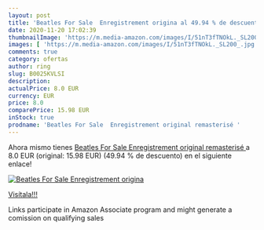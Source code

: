 ```yaml
---
layout: post
title: 'Beatles For Sale  Enregistrement origina al 49.94 % de descuento'
date: 2020-11-20 17:02:39
thumbnailImage: 'https://m.media-amazon.com/images/I/51nT3fTNOkL._SL200_.jpg'
images: [ 'https://m.media-amazon.com/images/I/51nT3fTNOkL._SL200_.jpg' ]
comments: true
category: ofertas
author: ring
slug: B0025KVLSI
description:
actualPrice: 8.0 EUR
currency: EUR
price: 8.0
comparePrice: 15.98 EUR
inStock: true
prodname: 'Beatles For Sale  Enregistrement original remasterisé '
---
```


Ahora mismo tienes [Beatles For Sale  Enregistrement original remasterisé ](https://www.amazon.fr/dp/B0025KVLSI/?tag=tolees0d-21) a 8.0 EUR (original: 15.98 EUR) (49.94 %  de descuento) en el siguiente enlace!

[![Beatles For Sale  Enregistrement origina](https://m.media-amazon.com/images/I/51nT3fTNOkL._SL200_.jpg)](https://www.amazon.fr/dp/B0025KVLSI/?tag=tolees0d-21)

[Visítala!!!](https://www.amazon.fr/dp/B0025KVLSI/?tag=tolees0d-21)

Links participate in Amazon Associate program and might generate a comission on qualifying sales
